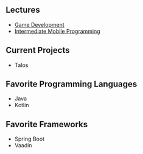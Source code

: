 ## Lectures
- [Game Development](https://jtinosa.github.io/Game-Development/)
- [Intermediate Mobile Programming](https://jtinosa.github.io/Intermediate-Mobile-Programming/)

## Current Projects
- Talos

## Favorite Programming Languages
- Java
- Kotlin

## Favorite Frameworks
- Spring Boot
- Vaadin
